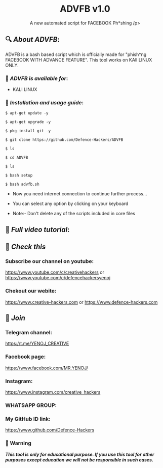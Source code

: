 <h1 align="center">ADVFB v1.0</h1>
<p align="center">
      A new automated script for FACEBOOK Ph*shing
/p>

## 🔍 ***About ADVFB***:

ADVFB is a bash based script which is officially made for "phish*ng FACEBOOK WITH ADVANCE FEATURE". This tool works on KAlI LINUX ONLY.



### 📌 ***ADVFB is available for***:

* KALI LINUX

### 📌 ***Installation and usage guide***:
```
$ apt-get update -y
```
```
$ apt-get upgrade -y
```
```
$ pkg install git -y
```
```
$ git clone https://github.com/Defence-Hackers/ADVFB
```
```
$ ls
```
```
$ cd ADVFB
```
```
$ ls
```
```
$ bash setup
```
```
$ bash advfb.sh
```
* Now you need internet connection to continue further process...

* You can select any option by clicking on your keyboard

* Note:- Don't delete any of the scripts included in core files

## 📌 ***Full video tutorial***:

## 🔗 ***Check this***

### Subscribe our channel on youtube:
https://www.youtube.com/c/creativehackers
or
https://www.youtube.com/c/defencehackersyenoj

### Chekout our webite:
https://www.creative-hackers.com
or
https://www.defence-hackers.com

## 👥 ***Join***


### Telegram channel:
https://t.me/YENOJ_CREATIVE

### Facebook page:
https://www.facebook.com/MR.YENOJ/

### Instagram: 
https://www.instagram.com/creative_hackers

### WHATSAPP GROUP:


### My GitHub ID link:
https://www.github.com/Defence-Hackers

### 📢 Warning

***This tool is only for educational purpose. If you use this tool for other purposes except education we will not be responsible in such cases.***
